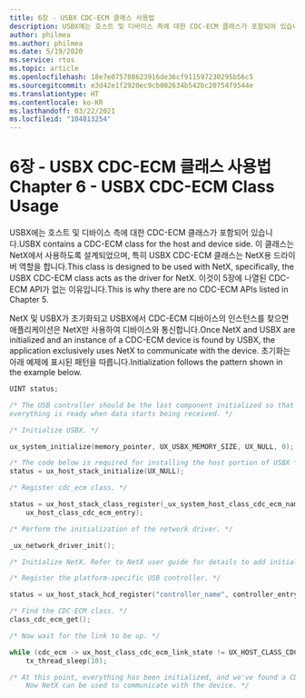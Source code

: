 ```yaml
---
title: 6장 - USBX CDC-ECM 클래스 사용법
description: USBX에는 호스트 및 디바이스 측에 대한 CDC-ECM 클래스가 포함되어 있습니다. 이 클래스는 NetX에서 사용하도록 설계되었으며, 특히 USBX CDC-ECM 클래스는 NetX용 드라이버 역할을 합니다. 이것이 5장에 나열된 CDC-ECM API가 없는 이유입니다.
author: philmea
ms.author: philmea
ms.date: 5/19/2020
ms.service: rtos
ms.topic: article
ms.openlocfilehash: 18e7e075788623916de36cf911597230295b56c5
ms.sourcegitcommit: e3d42e1f2920ec9cb002634b542bc20754f9544e
ms.translationtype: HT
ms.contentlocale: ko-KR
ms.lasthandoff: 03/22/2021
ms.locfileid: "104813254"
---
```

# <a name="chapter-6---usbx-cdc-ecm-class-usage"></a><span data-ttu-id="7b3aa-105">6장 - USBX CDC-ECM 클래스 사용법</span><span class="sxs-lookup"><span data-stu-id="7b3aa-105">Chapter 6 - USBX CDC-ECM Class Usage</span></span>

<span data-ttu-id="7b3aa-106">USBX에는 호스트 및 디바이스 측에 대한 CDC-ECM 클래스가 포함되어 있습니다.</span><span class="sxs-lookup"><span data-stu-id="7b3aa-106">USBX contains a CDC-ECM class for the host and device side.</span></span> <span data-ttu-id="7b3aa-107">이 클래스는 NetX에서 사용하도록 설계되었으며, 특히 USBX CDC-ECM 클래스는 NetX용 드라이버 역할을 합니다.</span><span class="sxs-lookup"><span data-stu-id="7b3aa-107">This class is designed to be used with NetX, specifically, the USBX CDC-ECM class acts as the driver for NetX.</span></span> <span data-ttu-id="7b3aa-108">이것이 5장에 나열된 CDC-ECM API가 없는 이유입니다.</span><span class="sxs-lookup"><span data-stu-id="7b3aa-108">This is why there are no CDC-ECM APIs listed in Chapter 5.</span></span>

<span data-ttu-id="7b3aa-109">NetX 및 USBX가 초기화되고 USBX에서 CDC-ECM 디바이스의 인스턴스를 찾으면 애플리케이션은 NetX만 사용하여 디바이스와 통신합니다.</span><span class="sxs-lookup"><span data-stu-id="7b3aa-109">Once NetX and USBX are initialized and an instance of a CDC-ECM device is found by USBX, the application exclusively uses NetX to communicate with the device.</span></span> <span data-ttu-id="7b3aa-110">초기화는 아래 예제에 표시된 패턴을 따릅니다.</span><span class="sxs-lookup"><span data-stu-id="7b3aa-110">Initialization follows the pattern shown in the example below.</span></span>

```c
UINT status;

/* The USB controller should be the last component initialized so that
everything is ready when data starts being received. */

/* Initialize USBX. */

ux_system_initialize(memory_pointer, UX_USBX_MEMORY_SIZE, UX_NULL, 0);

/* The code below is required for installing the host portion of USBX */
status = ux_host_stack_initialize(UX_NULL);

/* Register cdc_ecm class. */

status = ux_host_stack_class_register(_ux_system_host_class_cdc_ecm_name,
    ux_host_class_cdc_ecm_entry);

/* Perform the initialization of the network driver. */

_ux_network_driver_init();

/* Initialize NetX. Refer to NetX user guide for details to add initialization code. */

/* Register the platform-specific USB controller. */

status = ux_host_stack_hcd_register("controller_name", controller_entry, param1, param2);

/* Find the CDC-ECM class. */
class_cdc_ecm_get();

/* Now wait for the link to be up. */

while (cdc_ecm -> ux_host_class_cdc_ecm_link_state != UX_HOST_CLASS_CDC_ECM_LINK_STATE_UP)
    tx_thread_sleep(10);

/* At this point, everything has been initialized, and we've found a CDC-ECM device.
    Now NetX can be used to communicate with the device. */
```
